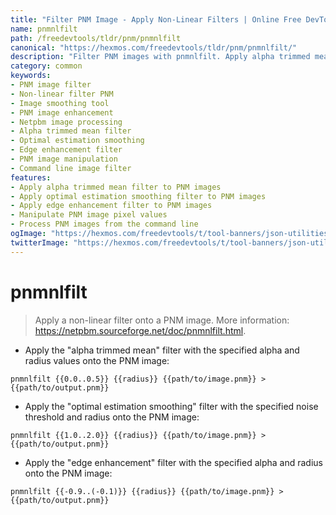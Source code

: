 ```yaml
---
title: "Filter PNM Image - Apply Non-Linear Filters | Online Free DevTools by Hexmos"
name: pnmnlfilt
path: /freedevtools/tldr/pnm/pnmnlfilt
canonical: "https://hexmos.com/freedevtools/tldr/pnm/pnmnlfilt/"
description: "Filter PNM images with pnmnlfilt. Apply alpha trimmed mean, optimal smoothing, and edge enhancement filters. Free online tool, no registration required."
category: common
keywords:
- PNM image filter
- Non-linear filter PNM
- Image smoothing tool
- PNM image enhancement
- Netpbm image processing
- Alpha trimmed mean filter
- Optimal estimation smoothing
- Edge enhancement filter
- PNM image manipulation
- Command line image filter
features:
- Apply alpha trimmed mean filter to PNM images
- Apply optimal estimation smoothing filter to PNM images
- Apply edge enhancement filter to PNM images
- Manipulate PNM image pixel values
- Process PNM images from the command line
ogImage: "https://hexmos.com/freedevtools/t/tool-banners/json-utilities-banner.png"
twitterImage: "https://hexmos.com/freedevtools/t/tool-banners/json-utilities-banner.png"
---
```


# pnmnlfilt

> Apply a non-linear filter onto a PNM image.
> More information: <https://netpbm.sourceforge.net/doc/pnmnlfilt.html>.

- Apply the "alpha trimmed mean" filter with the specified alpha and radius values onto the PNM image:

`pnmnlfilt {{0.0..0.5}} {{radius}} {{path/to/image.pnm}} > {{path/to/output.pnm}}`

- Apply the "optimal estimation smoothing" filter with the specified noise threshold and radius onto the PNM image:

`pnmnlfilt {{1.0..2.0}} {{radius}} {{path/to/image.pnm}} > {{path/to/output.pnm}}`

- Apply the "edge enhancement" filter with the specified alpha and radius onto the PNM image:

`pnmnlfilt {{-0.9..(-0.1)}} {{radius}} {{path/to/image.pnm}} > {{path/to/output.pnm}}`
